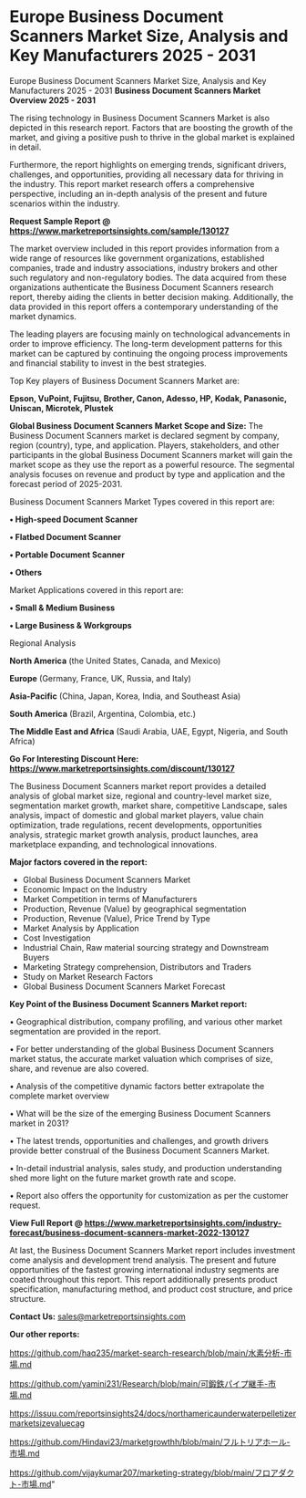 # Europe Business Document Scanners Market Size, Analysis and Key Manufacturers 2025 - 2031
 Europe Business Document Scanners Market Size, Analysis and Key Manufacturers 2025 - 2031
<Strong> Business Document Scanners Market Overview 2025 - 2031</strong>

The rising technology in Business Document Scanners Market is also depicted in this research report. Factors that are boosting the growth of the market, and giving a positive push to thrive in the global market is explained in detail.

Furthermore, the report highlights on emerging trends, significant drivers, challenges, and opportunities, providing all necessary data for thriving in the industry. This report market research offers a comprehensive perspective, including an in-depth analysis of the present and future scenarios within the industry.

<strong>Request Sample Report @ <a href=https://www.marketreportsinsights.com/sample/130127>https://www.marketreportsinsights.com/sample/130127</a></strong>

The market overview included in this report provides information from a wide range of resources like government organizations, established companies, trade and industry associations, industry brokers and other such regulatory and non-regulatory bodies. The data acquired from these organizations authenticate the Business Document Scanners research report, thereby aiding the clients in better decision making. Additionally, the data provided in this report offers a contemporary understanding of the market dynamics.

The leading players are focusing mainly on technological advancements in order to improve efficiency. The long-term development patterns for this market can be captured by continuing the ongoing process improvements and financial stability to invest in the best strategies.

Top Key players of Business Document Scanners Market are:

<strong>Epson, VuPoint, Fujitsu, Brother, Canon, Adesso, HP, Kodak, Panasonic, Uniscan, Microtek, Plustek</strong>

<strong><b>Global Business Document Scanners Market Scope and Size:</b></strong>
The Business Document Scanners market is declared segment by company, region (country), type, and application. Players, stakeholders, and other participants in the global Business Document Scanners market will gain the market scope as they use the report as a powerful resource. The segmental analysis focuses on revenue and product by type and application and the forecast period of 2025-2031.

Business Document Scanners Market Types covered in this report are:

<strong>• High-speed Document Scanner

• Flatbed Document Scanner

• Portable Document Scanner

• Others</strong>

Market Applications covered in this report are:

<strong>• Small & Medium Business

• Large Business & Workgroups</strong> 

Regional Analysis

<strong>North America</strong> (the United States, Canada, and Mexico)

<strong>Europe</strong> (Germany, France, UK, Russia, and Italy)

<strong>Asia-Pacific</strong> (China, Japan, Korea, India, and Southeast Asia)

<strong>South America</strong> (Brazil, Argentina, Colombia, etc.)

<strong>The Middle East and Africa</strong> (Saudi Arabia, UAE, Egypt, Nigeria, and South Africa)

<strong>Go For Interesting Discount Here: <a href=https://www.marketreportsinsights.com/discount/130127>https://www.marketreportsinsights.com/discount/130127</a></strong>

The Business Document Scanners market report provides a detailed analysis of global market size, regional and country-level market size, segmentation market growth, market share, competitive Landscape, sales analysis, impact of domestic and global market players, value chain optimization, trade regulations, recent developments, opportunities analysis, strategic market growth analysis, product launches, area marketplace expanding, and technological innovations.

<strong><b>Major factors covered in the report:</b></strong>
<ul>
  <li>Global Business Document Scanners Market </li>
  <li>Economic Impact on the Industry</li>
  <li>Market Competition in terms of Manufacturers</li>
  <li>Production, Revenue (Value) by geographical segmentation</li>
  <li>Production, Revenue (Value), Price Trend by Type</li>
  <li>Market Analysis by Application</li>
  <li>Cost Investigation</li>
  <li>Industrial Chain, Raw material sourcing strategy and Downstream Buyers</li>
  <li>Marketing Strategy comprehension, Distributors and Traders</li>
  <li>Study on Market Research Factors</li>
  <li>Global Business Document Scanners Market Forecast</li>
</ul>

<strong><b>Key Point of the Business Document Scanners Market report:</b></strong>

• Geographical distribution, company profiling, and various other market segmentation are provided in the report.

• For better understanding of the global Business Document Scanners market status, the accurate market valuation which comprises of size, share, and revenue are also covered.

• Analysis of the competitive dynamic factors better extrapolate the complete market overview

• What will be the size of the emerging Business Document Scanners market in 2031?

• The latest trends, opportunities and challenges, and growth drivers provide better construal of the Business Document Scanners Market.

• In-detail industrial analysis, sales study, and production understanding shed more light on the future market growth rate and scope.

• Report also offers the opportunity for customization as per the customer request.

<strong><b>View Full Report @ <a href=https://www.marketreportsinsights.com/industry-forecast/business-document-scanners-market-2022-130127>https://www.marketreportsinsights.com/industry-forecast/business-document-scanners-market-2022-130127</a></b></strong>


At last, the Business Document Scanners Market report includes investment come analysis and development trend analysis. The present and future opportunities of the fastest growing international industry segments are coated throughout this report. This report additionally presents product specification, manufacturing method, and product cost structure, and price structure.

<strong>Contact Us:</strong>
sales@marketreportsinsights.com

<strong>Our other reports:</strong>

<a href=https://github.com/haq235/market-search-research/blob/main/水素分析-市場.md>https://github.com/haq235/market-search-research/blob/main/水素分析-市場.md</a>

<a href=https://github.com/yamini231/Research/blob/main/可鍛鉄パイプ継手-市場.md>https://github.com/yamini231/Research/blob/main/可鍛鉄パイプ継手-市場.md</a>

<a href=https://issuu.com/reportsinsights24/docs/northamericaunderwaterpelletizermarketsizevaluecag>https://issuu.com/reportsinsights24/docs/northamericaunderwaterpelletizermarketsizevaluecag</a>

<a href=https://github.com/Hindavi23/marketgrowthh/blob/main/フルトリアホール-市場.md>https://github.com/Hindavi23/marketgrowthh/blob/main/フルトリアホール-市場.md</a>

<a href=https://github.com/vijaykumar207/marketing-strategy/blob/main/フロアダクト-市場.md>https://github.com/vijaykumar207/marketing-strategy/blob/main/フロアダクト-市場.md</a>"
